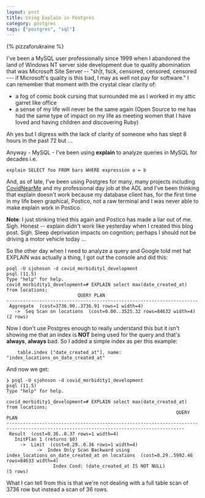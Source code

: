```yaml
---
layout: post
title: Using Explain in Postgres
category: postgres
tags: ["postgres", "sql"]
---
```

{% pizzaforukraine  %}

I've been a MySQL user professionally since 1999 when I abandoned the land of Windows NT server side development due to quality abomination that was Microsoft Site Server -- "sh|t, fsck, censored, censored, censored --- if Microsoft's quality is this bad, I may as well not pay for software."  I can remember that moment with the crystal clear clarity of:

* a fog of comic book cursing that surrounded me as I worked in my attic garret like office
* a sense of my life will never be the same again (Open Source to me has had the same type of impact on my life as meeting women that I have loved and having children and discovering Ruby)

Ah yes but I digress with the lack of clarity of someone who has slept 8 hours in the past 72 but ...

Anyway - MySQL - I've been using **explain** to analyze queries in MySQL for decades i.e.

    explain SELECT foo FROM bars WHERE expression a = b

And, as of late, I've been using Postgres for many, many projects including [CovidNearMe](https://www.covidnearme.org) and my professional day job at the ADL and I've been thinking that explain doesn't work because my database client has, for the first time in my life been graphical, Postico, not a raw terminal and I was never able to make explain work in Postico.

**Note**: I just stinking tried this again and Postico has made a liar out of me.  Sigh.  Honest -- explain didn't work like yesterday when I created this blog post.  Sigh.  Sleep deprivation impacts on cognition; perhaps I should not be driving a motor vehicle today ...

So the other day when I need to analyze a query and Google told met hat EXPLAIN was actually a thing, I got out the console and did this:

    psql -U sjohnson -d covid_morbidity1_development
    psql (11.5)
    Type "help" for help.
    covid_morbidity1_development=# EXPLAIN select max(date_created_at) from locations;
                              QUERY PLAN
    ----------------------------------------------------------------------
     Aggregate  (cost=3736.90..3736.91 rows=1 width=4)
       ->  Seq Scan on locations  (cost=0.00..3525.32 rows=84632 width=4)
    (2 rows)

Now I don't use Postgres enough to really understand this but it isn't showing me that an index is **NOT** being used for the query and that's **always**, **always** bad.  So I added a simple index as per this example:

        table.index ["date_created_at"], name: "index_locations_on_date_created_at"

And now we get:

    ❯ psql -U sjohnson -d covid_morbidity1_development
    psql (11.5)
    Type "help" for help.

    covid_morbidity1_development=# EXPLAIN select max(date_created_at) from locations;
                                                                  QUERY PLAN
    ---------------------------------------------------------------------------------------------------------------------------------------
     Result  (cost=0.36..0.37 rows=1 width=4)
       InitPlan 1 (returns $0)
         ->  Limit  (cost=0.29..0.36 rows=1 width=4)
               ->  Index Only Scan Backward using index_locations_on_date_created_at on locations  (cost=0.29..5992.46 rows=84633 width=4)
                     Index Cond: (date_created_at IS NOT NULL)
    (5 rows)

What I can tell from this is that we're not dealing with a full table scan of 3736 row but instead a scan of 36 rows. 